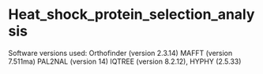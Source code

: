 # Heat_shock_protein_selection_analysis


Software versions used:
Orthofinder (version 2.3.14)
MAFFT (version 7.511ma)
PAL2NAL (version 14)
IQTREE (version 8.2.12),
HYPHY (2.5.33)
